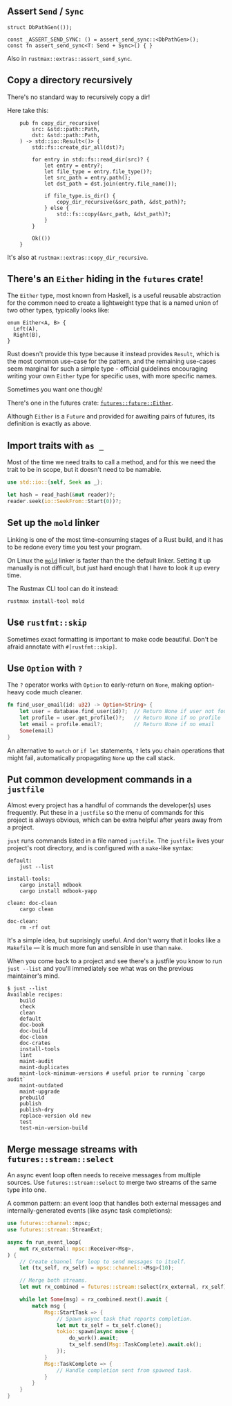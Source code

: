 ## Assert `Send` / `Sync`

```
struct DbPathGen(());

const _ASSERT_SEND_SYNC: () = assert_send_sync::<DbPathGen>();
const fn assert_send_sync<T: Send + Sync>() { }
```

Also in `rustmax::extras::assert_send_sync`.


## Copy a directory recursively

There's no standard way to recursively copy a dir!

Here take this:

```
    pub fn copy_dir_recursive(
        src: &std::path::Path,
        dst: &std::path::Path,
    ) -> std::io::Result<()> {
        std::fs::create_dir_all(dst)?;

        for entry in std::fs::read_dir(src)? {
            let entry = entry?;
            let file_type = entry.file_type()?;
            let src_path = entry.path();
            let dst_path = dst.join(entry.file_name());

            if file_type.is_dir() {
                copy_dir_recursive(&src_path, &dst_path)?;
            } else {
                std::fs::copy(&src_path, &dst_path)?;
            }
        }

        Ok(())
    }
```

It's also at `rustmax::extras::copy_dir_recursive`.


## There's an `Either` hiding in the `futures` crate!

The `Either` type, most known from Haskell, is a useful
reusable abstraction for the common need to create a lightweight type
that is a named union of two other types, typically looks like:

```
enum Either<A, B> {
  Left(A),
  Right(B),
}
```

Rust doesn't provide this type because it instead provides `Result`,
which is the most common use-case for the pattern, and the remaining
use-cases seem marginal for such a simple type - official guidelines
encouraging writing your own `Either` type for specific uses, with more
specific names.

Sometimes you want one though!

There's one in the futures crate: [`futures::future::Either`].

Although `Either` is a `Future` and provided for awaiting pairs of futures,
its definition is exactly as above.

[`futures::future::Either`]: https://docs.rs/futures/latest/futures/future/enum.Either.html


## Import traits with `as _`

Most of the time we need traits to call a method,
and for this we need the trait to be in scope,
but it doesn't need to be namable.

```rust
use std::io::{self, Seek as _};

let hash = read_hash(&mut reader)?;
reader.seek(io::SeekFrom::Start(0))?;
```




## Set up the `mold` linker

Linking is one of the most time-consuming
stages of a Rust build,
and it has to be redone every time you test your program.

On Linux the [`mold`] linker is faster than
the the default linker.
Setting it up manually is not difficult,
but just hard enough that I have to look it up
every time.

The Rustmax CLI tool can do it instead:

`rustmax install-tool mold`

[`mold`]: https://github.com/rui314/mold


## Use `rustfmt::skip`

Sometimes exact formatting is important to make code beautiful.
Don't be afraid annotate with `#[rustfmt::skip]`.


## Use `Option` with `?`

The `?` operator works with `Option` to early-return on `None`,
making option-heavy code much cleaner.

```rust
fn find_user_email(id: u32) -> Option<String> {
    let user = database.find_user(id)?;  // Return None if user not found
    let profile = user.get_profile()?;   // Return None if no profile
    let email = profile.email?;          // Return None if no email
    Some(email)
}
```

An alternative to `match` or `if let` statements, `?` lets you chain
operations that might fail, automatically propagating `None` up the call stack.


## Put common development commands in a `justfile`

Almost every project has a handful of commands the developer(s)
uses frequently. Put these in a `justfile` so the menu of
commands for this project is always obvious, which
can be extra helpful after years away from a project.

`just` runs commands listed in a file named `justfile`.
The `justfile` lives your project's root directory,
and is configured with a `make`-like syntax:

```just
default:
    just --list

install-tools:
    cargo install mdbook
    cargo install mdbook-yapp

clean: doc-clean
    cargo clean

doc-clean:
    rm -rf out
```

It's a simple idea, but suprisingly useful. And don't worry that it looks like
a `Makefile` &mdash; it is much more fun and sensible in use than `make`.

When you come back to a project and see there's a justfile you
know to run `just --list` and you'll immediately see what
was on the previous maintainer's mind.

```
$ just --list
Available recipes:
    build
    check
    clean
    default
    doc-book
    doc-build
    doc-clean
    doc-crates
    install-tools
    lint
    maint-audit
    maint-duplicates
    maint-lock-minimum-versions # useful prior to running `cargo audit`
    maint-outdated
    maint-upgrade
    prebuild
    publish
    publish-dry
    replace-version old new
    test
    test-min-version-build
```


## Merge message streams with `futures::stream::select`

An async event loop often needs to receive messages from multiple sources.
Use `futures::stream::select` to merge two streams of the same type into one.

A common pattern: an event loop that handles both external messages
and internally-generated events (like async task completions):

```rust
use futures::channel::mpsc;
use futures::stream::StreamExt;

async fn run_event_loop(
    mut rx_external: mpsc::Receiver<Msg>,
) {
    // Create channel for loop to send messages to itself.
    let (tx_self, rx_self) = mpsc::channel::<Msg>(10);

    // Merge both streams.
    let mut rx_combined = futures::stream::select(rx_external, rx_self);

    while let Some(msg) = rx_combined.next().await {
        match msg {
            Msg::StartTask => {
                // Spawn async task that reports completion.
                let mut tx_self = tx_self.clone();
                tokio::spawn(async move {
                    do_work().await;
                    tx_self.send(Msg::TaskComplete).await.ok();
                });
            }
            Msg::TaskComplete => {
                // Handle completion sent from spawned task.
            }
        }
    }
}
```
